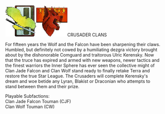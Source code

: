 ![falcon](../_img/jadefalcon.jpg)![wolf](../_img/wolf.jpg)CRUSADER CLANS

For fifteen years the Wolf and the Falcon have been sharpening their claws. Humbled, but definitely not cowed by a humiliating dezgra victory brought about by the dishonorable Comguard and traitorous Ulric Kerensky. Now that the truce has expired and armed with new weapons, newer tactics and the finest warriors the Inner Sphere has ever seen the collective might of Clan Jade Falcon and Clan Wolf stand ready to finally retake Terra and restore the true Star League. The Crusaders will complete Kerensky's dream and woe betide any Lyran, Blakist or Draconian who attempts to stand between them and their prize. 

Playable Subfactions:
<br>Clan Jade Falcon Touman (CJF)
<br>Clan Wolf Touman (CW)

